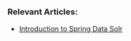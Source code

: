 ### Relevant Articles:
- [Introduction to Spring Data Solr](http://www.baeldung.com/spring-data-solr)
